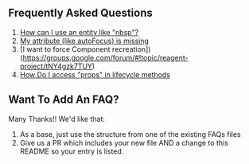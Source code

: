 ## Frequently Asked Questions

1. [How can I use an entity like "nbsp"?](UsingAnEntity.md)
2. [My attribute (like autoFocus) is missing](MyAttributesAreMissing.md)
3. [I want to force Component recreation])(https://groups.google.com/forum/#!topic/reagent-project/tNY4gzk7TUY)
4. [How Do I access "props" in lifecycle methods](http://nils-blum-oeste.net/clojurescripts-reagent-using-props-in-lifecycle-hooks/)


## Want To Add An FAQ?  

Many Thanks!! We'd like that:
1. As a base, just use the structure from one of the existing FAQs files
2. Give us a PR which includes your new file AND a change to this README so your entry is listed. 
